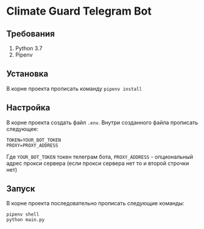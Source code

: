 # Climate Guard Telegram Bot
## Требования
1) Python 3.7
2) Pipenv
## Установка
В корне проекта прописать команду `pipenv install`
## Настройка
В корне проекта создать файл `.env`. Внутри созданного файла прописать следующее:
```
TOKEN=YOUR_BOT_TOKEN
PROXY=PROXY_ADDRESS
```
Где `YOUR_BOT_TOKEN` токен телеграм бота, `PROXY_ADDRESS` - опциональный адрес прокси сервера (если прокси сервера нет то и второй строчки нет)
## Запуск
В корне проекта последовательно прописать следующие команды:
```
pipenv shell
python main.py
```
